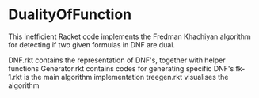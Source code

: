 # DualityOfFunction
This inefficient Racket code implements the Fredman Khachiyan algorithm for detecting if two given formulas in DNF are dual.

DNF.rkt contains the representation of DNF's, together with helper functions
Generator.rkt contains codes for generating specific DNF's
fk-1.rkt is the main algorithm implementation
treegen.rkt visualises the algorithm

